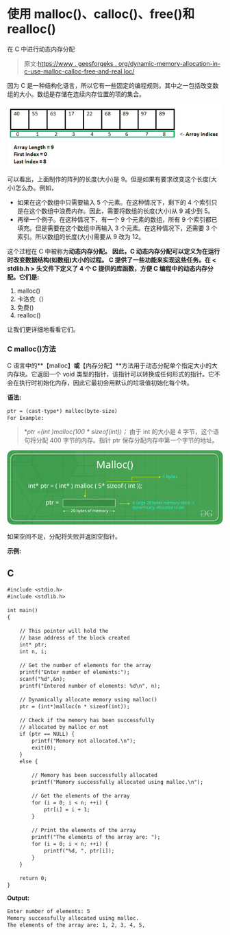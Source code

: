 # 使用 malloc()、calloc()、free()和 realloc()

在 C 中进行动态内存分配

> 原文:[https://www . geesforgeks . org/dynamic-memory-allocation-in-c-use-malloc-calloc-free-and-real loc/](https://www.geeksforgeeks.org/dynamic-memory-allocation-in-c-using-malloc-calloc-free-and-realloc/)

因为 C 是一种结构化语言，所以它有一些固定的编程规则。其中之一包括改变数组的大小。数组是存储在连续内存位置的项的集合。

![arrays](img/13b7429b646a58c1b6e67867ce0dab9c.png)

可以看出，上面制作的阵列的长度(大小)是 9。但是如果有要求改变这个长度(大小)怎么办。例如，

*   如果在这个数组中只需要输入 5 个元素。在这种情况下，剩下的 4 个索引只是在这个数组中浪费内存。因此，需要将数组的长度(大小)从 9 减少到 5。
*   再举一个例子。在这种情况下，有一个 9 个元素的数组，所有 9 个索引都已填充。但是需要在这个数组中再输入 3 个元素。在这种情况下，还需要 3 个索引。所以数组的长度(大小)需要从 9 改为 12。

这个过程在 C 中被称为**动态内存分配。
因此，C **动态内存分配**可以定义为在运行时改变数据结构(如数组)大小的过程。
C 提供了一些功能来实现这些任务。在 **< stdlib.h >** 头文件下定义了 4 个 C 提供的库函数，方便 C 编程中的动态内存分配。它们是:**

1.  malloc()
2.  卡洛克（）
3.  免费()
4.  realloc()

让我们更详细地看看它们。

### C malloc()方法

C 语言中的**【malloc】**或**【内存分配】**方法用于动态分配单个指定大小的大内存块。它返回一个 void 类型的指针，该指针可以转换成任何形式的指针。它不会在执行时初始化内存，因此它最初会用默认的垃圾值初始化每个块。

**语法:**

```
ptr = (cast-type*) malloc(byte-size)
For Example:
```

> **ptr =(int *)malloc(100 * sizeof(int))；**
> 由于 int 的大小是 4 字节，这个语句将分配 400 字节的内存。指针 ptr 保存分配内存中第一个字节的地址。

![](img/b13e96787250947bf8353bdf600eb16a.png)

如果空间不足，分配将失败并返回空指针。

**示例:**

## C

```
#include <stdio.h>
#include <stdlib.h>

int main()
{

    // This pointer will hold the
    // base address of the block created
    int* ptr;
    int n, i;

    // Get the number of elements for the array
    printf("Enter number of elements:");
    scanf("%d",&n);
    printf("Entered number of elements: %d\n", n);

    // Dynamically allocate memory using malloc()
    ptr = (int*)malloc(n * sizeof(int));

    // Check if the memory has been successfully
    // allocated by malloc or not
    if (ptr == NULL) {
        printf("Memory not allocated.\n");
        exit(0);
    }
    else {

        // Memory has been successfully allocated
        printf("Memory successfully allocated using malloc.\n");

        // Get the elements of the array
        for (i = 0; i < n; ++i) {
            ptr[i] = i + 1;
        }

        // Print the elements of the array
        printf("The elements of the array are: ");
        for (i = 0; i < n; ++i) {
            printf("%d, ", ptr[i]);
        }
    }

    return 0;
}
```

**Output:** 

```
Enter number of elements: 5
Memory successfully allocated using malloc.
The elements of the array are: 1, 2, 3, 4, 5,
```
